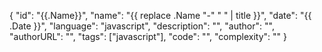 {
"id": "{{.Name}}",
"name": "{{ replace .Name "-" " " | title }}",
"date": "{{ .Date }}",
"language": "javascript",
"description": "",
"author": "",
"authorURL": "",
"tags": ["javascript"],
"code": "",
"complexity": ""
}
